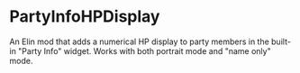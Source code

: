 # PartyInfoHPDisplay
An Elin mod that adds a numerical HP display to party members in the built-in "Party Info" widget. Works with both portrait mode and "name only" mode.
